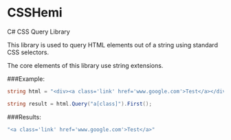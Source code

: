 # CSSHemi
C# CSS Query Library

This library is used to query HTML elements out of a string using standard CSS selectors.

The core elements of this library use string extensions.  

###Example:

```C#
string html = "<div><a class='link' href='www.google.com'>Test</a></div>"

string result = html.Query("a[class]").First();

```

###Results:

```C#
"<a class='link' href='www.google.com'>Test</a>"
```
